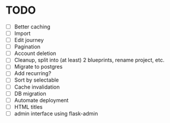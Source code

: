 # TODO
- [ ] Better caching
- [ ] Import
- [ ] Edit journey
- [ ] Pagination
- [ ] Account deletion
- [ ] Cleanup, split into (at least) 2 blueprints, rename project, etc.
- [ ] Migrate to postgres
- [ ] Add recurring?
- [ ] Sort by selectable
- [ ] Cache invalidation
- [ ] DB migration
- [ ] Automate deployment
- [ ] HTML titles
- [ ] admin interface using flask-admin